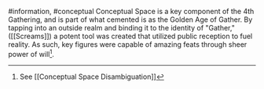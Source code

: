 #information, #conceptual 
Conceptual Space is a key component of the 4th Gathering, and is part of what cemented is as the Golden Age of Gather. By tapping into an outside realm and binding it to the identity of "Gather," ([[Screams]]) a potent tool was created that utilized public reception to fuel reality. As such, key figures were capable of amazing feats through sheer power of will[^1]. 

[^1]: See [[Conceptual Space Disambiguation]]